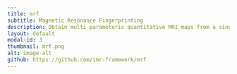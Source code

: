 ```yaml
---
title: mrf
subtitle: Magnetic Resonance Fingerprinting
description: Obtain multi-parameteric quantitative MRI maps from a single acquisition
layout: default
modal-id: 3
thumbnail: mrf.png
alt: image-alt
github: https://github.com/imr-framework/mrf
---
```

